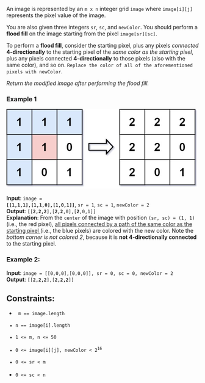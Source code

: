 An image is represented by an `m x n` integer grid `image` where `image[i][j]` represents the pixel value of the image.

You are also given three integers `sr`, `sc`, and `newColor`. 
You should perform a <b>flood fill</b> on the image starting from the pixel `image[sr][sc]`.

To perform a <b>flood fill</b>, consider the starting pixel, 
plus any pixels <i>connected</i> <b>4-directionally</b> to the starting pixel of the <i>same color as the starting pixel</i>, 
plus any pixels connected <b>4-directionally</b> to those pixels (also with the same color), and so on. 
`Replace the color of all of the aforementioned pixels with newColor`.

<i>Return the modified image after performing the flood fill.</i>

### Example 1

<img src="flood1-grid.jpg" alt="">

**Input**: <code>image = <b>[[1,1,1],[1,1,0],[1,0,1]]</b></code>, 
            `sr = 1`, `sc = 1`, `newColor = 2`  
**Output**: <code>[[<b>2,2,2</b>],[<b>2,2</b>,0],[<b>2</b>,0,1]]</code>    
**Explanation**: From the `center` of the image with position `(sr, sc) = (1, 1)` (i.e., the red pixel), 
<u>all pixels connected by a path of the same color as the starting pixel </u> (i.e., the blue pixels) are colored with the new color.
Note the *bottom corner is not colored 2*, because it is **not 4-directionally connected** to the starting pixel.

### Example 2:

**Input**: `image = [[0,0,0],[0,0,0]], sr = 0, sc = 0, newColor = 2`  
**Output**: <code>[[**2,2,2**],[**2,2,2**]]</code>  


Constraints:
-------------------
* <code> m == image.length  
* n == image[i].length
* 1 <= m, n <= 50
* 0 <= image[i][j], newColor < 2<sup>16</sup>
* 0 <= sr < m
* 0 <= sc < n </code>
